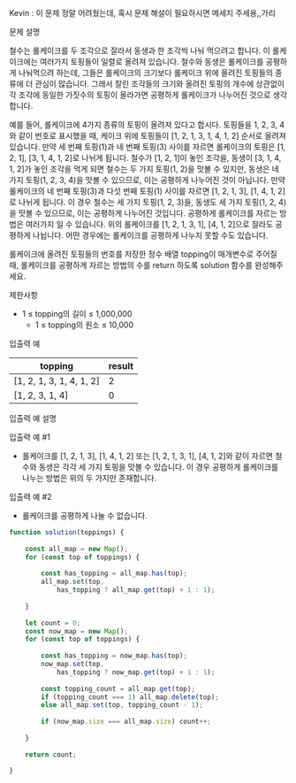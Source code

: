 Kevin : 이 문제 정말 어려웠는데, 혹시 문제 해설이 필요하시면 메세지 주세용,,가리

문제 설명

철수는 롤케이크를 두 조각으로 잘라서 동생과 한 조각씩 나눠 먹으려고 합니다. 이 롤케이크에는 여러가지 토핑들이 일렬로 올려져 있습니다. 철수와 동생은 롤케이크를 공평하게 나눠먹으려 하는데, 그들은 롤케이크의 크기보다 롤케이크 위에 올려진 토핑들의 종류에 더 관심이 많습니다. 그래서 잘린 조각들의 크기와 올려진 토핑의 개수에 상관없이 각 조각에 동일한 가짓수의 토핑이 올라가면 공평하게 롤케이크가 나누어진 것으로 생각합니다.

예를 들어, 롤케이크에 4가지 종류의 토핑이 올려져 있다고 합시다. 토핑들을 1, 2, 3, 4와 같이 번호로 표시했을 때, 케이크 위에 토핑들이 [1, 2, 1, 3, 1, 4, 1, 2] 순서로 올려져 있습니다. 만약 세 번째 토핑(1)과 네 번째 토핑(3) 사이를 자르면 롤케이크의 토핑은 [1, 2, 1], [3, 1, 4, 1, 2]로 나뉘게 됩니다. 철수가 [1, 2, 1]이 놓인 조각을, 동생이 [3, 1, 4, 1, 2]가 놓인 조각을 먹게 되면 철수는 두 가지 토핑(1, 2)을 맛볼 수 있지만, 동생은 네 가지 토핑(1, 2, 3, 4)을 맛볼 수 있으므로, 이는 공평하게 나누어진 것이 아닙니다. 만약 롤케이크의 네 번째 토핑(3)과 다섯 번째 토핑(1) 사이를 자르면 [1, 2, 1, 3], [1, 4, 1, 2]로 나뉘게 됩니다. 이 경우 철수는 세 가지 토핑(1, 2, 3)을, 동생도 세 가지 토핑(1, 2, 4)을 맛볼 수 있으므로, 이는 공평하게 나누어진 것입니다. 공평하게 롤케이크를 자르는 방법은 여러가지 일 수 있습니다. 위의 롤케이크를 [1, 2, 1, 3, 1], [4, 1, 2]으로 잘라도 공평하게 나뉩니다. 어떤 경우에는 롤케이크를 공평하게 나누지 못할 수도 있습니다.

롤케이크에 올려진 토핑들의 번호를 저장한 정수 배열 topping이 매개변수로 주어질 때, 롤케이크를 공평하게 자르는 방법의 수를 return 하도록 solution 함수를 완성해주세요.


제한사항

- 1 ≤ topping의 길이 ≤ 1,000,000
  - 1 ≤ topping의 원소 ≤ 10,000

입출력 예

| topping |	result |
| ------- | ------ |
| [1, 2, 1, 3, 1, 4, 1, 2] | 2 |
| [1, 2, 3, 1, 4]	| 0 |

입출력 예 설명

입출력 예 #1

- 롤케이크를 [1, 2, 1, 3], [1, 4, 1, 2] 또는 [1, 2, 1, 3, 1], [4, 1, 2]와 같이 자르면 철수와 동생은 각각 세 가지 토핑을 맛볼 수 있습니다. 이 경우 공평하게 롤케이크를 나누는 방법은 위의 두 가지만 존재합니다.

입출력 예 #2

- 롤케이크를 공평하게 나눌 수 없습니다.

```javascript
function solution(toppings) {
    
    const all_map = new Map();
    for (const top of toppings) {
        
        const has_topping = all_map.has(top);
        all_map.set(top,
            has_topping ? all_map.get(top) + 1 : 1);
        
    }
    
    let count = 0;
    const now_map = new Map();
    for (const top of toppings) {
        
        const has_topping = now_map.has(top);
        now_map.set(top,
            has_topping ? now_map.get(top) + 1 : 1);
        
        const topping_count = all_map.get(top);
        if (topping_count === 1) all_map.delete(top);
        else all_map.set(top, topping_count - 1);
        
        if (now_map.size === all_map.size) count++;
        
    }
    
    return count;
    
}
```

